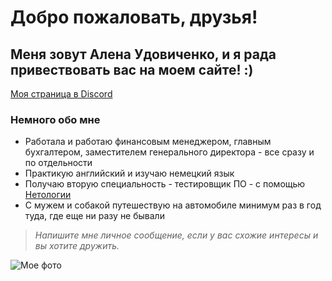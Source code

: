 # **Добро пожаловать, друзья!**

## Меня зовут Алена Удовиченко, и я рада привествовать вас на моем сайте! :)

[Моя страница в Discord](https://discord.com/channels/@me "Моя страница в Discord")

### **Немного обо мне**

* Работала и работаю финансовым менеджером, главным бухгалтером, заместителем генерального директора - все сразу и по отдельности
* Практикую английский и изучаю немецкий язык
* Получаю вторую специальность - тестировщик ПО - с помощью [Нетологии](https://netology.ru/ "сайт Нетологии")
* С мужем и собакой путешествую на автомобиле минимум раз в год туда, где еще ни разу не бывали


> _Напишите мне личное сообщение, если у вас схожие интересы и вы хотите дружить._

![Мое фото](https://lh3.googleusercontent.com/JL5HIsYRvOsi_McAnuW9qHTg5SOgbYsEY9xfLuvqNEaPSwf3AufRTMwT1wRXAZ_8ebzXcmSAvGtyfh3SYtOoP3V0QVMumr_yMwQXLo0m6eRwe6bSODRH4kND6aDZAhC_7MkVTn6fDm0w1HlyqS77amFO0feUjkMru0upurnFVVP_Bhb6G-DwPDzIHTQzHvvTj7Bfv1oFTvxsWpq4my42G3Y3a5KSFXryh4Lkj9QOG7rdy410SZGOj4FrAf-Y6IzWbT1GqSNolRsMRwr0HH0Oa0EWp69IECoJGtSFX0eZcbnfp6liir5ebVS5AjUGXRniVMnErlLuVkG8KET5V9J7raAFHOa9QhxFXUVpn2d4X6rWQh5JY_Xp5QG3NXOlwY4zneNFGYKjzwvlFwQge1CBGNdpeu5yy9fVwfVbn9VXoo05wOWUn0OFmInk3neIR5fO56I_j405_F4rKm5eH3qv6O-HjUDiXtEG9-_TUGDxJEJVK0dCsYDqfgG2t_ZmshTndH2l0vGt9CEYlhywqqI6Z7QqOVkpD69tp_1wntWwWUlZorNp-0cY25ssmdm1nANMNveHniP3miuDa5kRnpxfEHb_skL00q_GqjzfAagAJAsbGLccZB8QHyiV70whQGVeBp-Ej-pYYSC01YpitBZXia9KdlEaHZ7-WlyrLHvVNjUWt8HGziOLeLfIx3aY4gm-moLWDQcemKSrPfuczGxNfcwy9oG-bDcjPnSKM9GBXUXORgMpFKxJH8kxZX0I4Dx9KRW5FxlDDc8459Ifkk2qwJZt9inSdEVdDfnaAlsr1YRnTDTmEeNPmfbTqYXjeUnX00MsWeOFk2dAcqqPkwAeE5FxtXy4I279eZl3WJMuUZvDMJ6AS7Xd_bGeV2p5ZXjEt4aqyWHqAHkphchpixjIj2pn6uIhdyzi7YyqTJOrd3QAeA=w773-h1033-s-no?authuser=0 "мое фото")